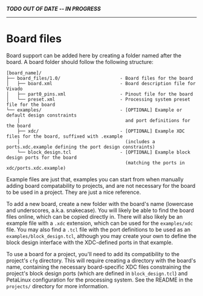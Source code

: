 ***TODO OUT OF DATE -- IN PROGRESS***

---

# Board files

Board support can be added here by creating a folder named after the board. A board folder should follow the following structure:

```
[board_name]/
├── board_files/1.0/                      - Board files for the board
│   ├── board.xml                         - Board description file for Vivado
│   ├── part0_pins.xml                    - Pinout file for the board
│   └── preset.xml                        - Processing system preset file for the board
└── examples/                             - [OPTIONAL] Example or default design constraints
    │                                       and port definitions for the board
    ├── xdc/                              - [OPTIONAL] Example XDC files for the board, suffixed with .example
    │                                       (includes a ports.xdc.example defining the port design constraints)
    └── block_design.tcl                  - [OPTIONAL] Example block design ports for the board
                                            (matching the ports in xdc/ports.xdc.example)
```
Example files are just that, examples you can start from when manually adding board compatability to projects, and are not necessary for the board to be used in a project. They are just a nice reference.

To add a new board, create a new folder with the board's name (lowercase and underscores, a.k.a. snakecase). You will likely be able to find the board files online, which can be copied directly in. There will also likely be an example file with a `.xdc` extension, which can be used for the `examples/xdc` file. You may also find a `.tcl` file with the port definitions to be used as an `examples/block_design.tcl`, although you may create your own to define the block design interface with the XDC-defined ports in that example. 

To use a board for a project, you'll need to add its compatibility to the project's `cfg` directory. This will require creating a directory with the board's name, containing the necessary board-specific XDC files constraining the project's block design ports (which are defined in `block_design.tcl`) and PetaLinux configuration for the processing system. See the README in the `projects/` directory for more information.
